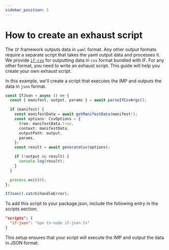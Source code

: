 ```yaml
---
sidebar_position: 5
---
```


# How to create an exhaust script

The `IF` framework outputs data in `yaml` format. Any other output formats require a separate script that takes the yaml output data and processes it. We provide [`if-csv`](../users/how-to-export-csv-file-with-if-csv.md) for outputting data in `csv` format bundled with IF. For any other format, you need to write an exhaust script.
This guide will help you create your own exhaust script.

In this example, we'll create a script that executes the IMP and outputs the data in `json` format.

```ts
const IfJson = async () => {
  const { manifest, output, params } = await parseIfCsvArgs();

  if (manifest) {
    const manifestData = await getManifestData(manifest!);
    const options: CsvOptions = {
      tree: manifestData.tree,
      context: manifestData,
      outputPath: output,
      params,
    };
    const result = await generateCsv(options);

    if (!output && result) {
      console.log(result);
    }
  }

  process.exit(0);
};

IfJson().catch(handleError);
```

To add this script to your package.json, include the following entry in the scripts section:

```json
"scripts": {
  "if-json": "npx ts-node if-json.ts"
}
```

This setup ensures that your script will execute the IMP and output the data in JSON format.
